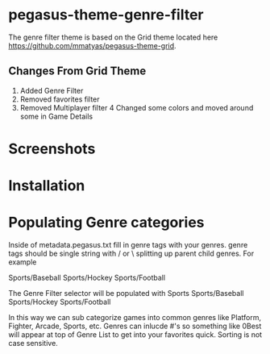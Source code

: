 # pegasus-theme-genre-filter
The genre filter theme is based on the Grid theme located here https://github.com/mmatyas/pegasus-theme-grid.
## Changes From Grid Theme
1. Added Genre Filter
2. Removed favorites filter
3. Removed Multiplayer filter
4 Changed some colors and moved around some in Game Details

# Screenshots

# Installation


# Populating Genre categories
Inside of metadata.pegasus.txt fill in genre tags with your genres. genre tags should be single string with / or \ splitting up parent child genres. For example

Sports/Baseball
Sports/Hockey
Sports/Football 

The Genre Filter selector will be populated with 
Sports
Sports/Baseball
Sports/Hockey
Sports/Football 

In this way we can sub categorize games into common genres like Platform, Fighter, Arcade, Sports, etc. Genres can inlucde #'s so something like
0Best will appear at top of Genre List to get into your favorites quick. Sorting is not case sensitive. 
